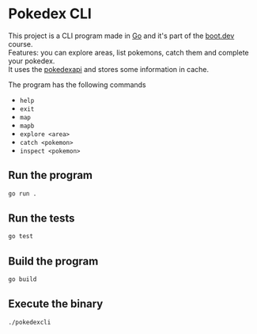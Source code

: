 # Pokedex CLI

This project is a CLI program made in [Go](https://go.dev/) and it's part of the [boot.dev](https://www.boot.dev/) course.
<br/>Features: you can explore areas, list pokemons, catch them and complete your pokedex.
<br>It uses the [pokedexapi](https://pokeapi.co/) and stores some information in cache.

The program has the following commands

- `help`
- `exit`
- `map`
- `mapb`
- `explore <area>`
- `catch <pokemon>`
- `inspect <pokemon>`

## Run the program

```bash
go run .
```

## Run the tests

```bash
go test
```

## Build the program

```bash
go build
```

## Execute the binary

```bash
./pokedexcli
```
